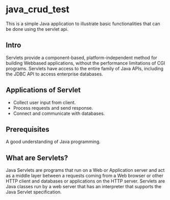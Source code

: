# java_crud_test

This is a simple Java application to illustrate basic functionalities that can be done using the servlet api.

## Intro
 
Servlets provide a component-based, platform-independent method for building Webbased applications, without the performance limitations of CGI programs. Servlets have access to the entire family of Java APIs, including the JDBC API to access enterprise databases.

## Applications of Servlet

- Collect user input from client.
- Process requests and send response.
- Connect and communicate with databases.

## Prerequisites

A good understanding of Java programming.

## What are Servlets?

Java Servlets are programs that run on a Web or Application server and act as a middle layer between a requests coming from a Web browser or other HTTP client and databases or applications on the HTTP server.
Servlets are Java classes run by a web server that has an interpreter that supports the Java Servlet specification.

